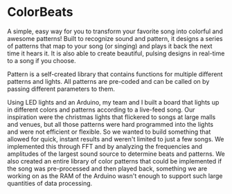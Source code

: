 # ColorBeats
A simple, easy way for you to transform your favorite song into colorful and awesome patterns! Built to recognize sound and pattern, it designs a series of patterns that map to your song (or singing) and plays it back the next time it hears it. It is also able to create beautiful, pulsing designs in real-time to a song if you choose. 

Pattern is a self-created library that contains functions for multiple different patterns and lights. All patterns are pre-coded and can be called on by passing different parameters to them. 

Using LED lights and an Arduino, my team and I built a board that lights up in different colors and patterns according to a live-feed song. Our inspiration were the christmas lights that flickered to songs at large malls and venues, but all those patterns were hard programmed into the lights and were not efficient or flexible. So we wanted to build something that allowed for quick, instant results and  weren't limited to just a few songs. We implemented this through FFT and by analyzing the frequencies and amplitudes of the largest sound source to determine beats and patterns. We also created an entire library of color patterns that could be implemented if the song was pre-processed and then played back, something we are working on as the RAM of the Arduino wasn't enough to support such large quantities of data processing.
